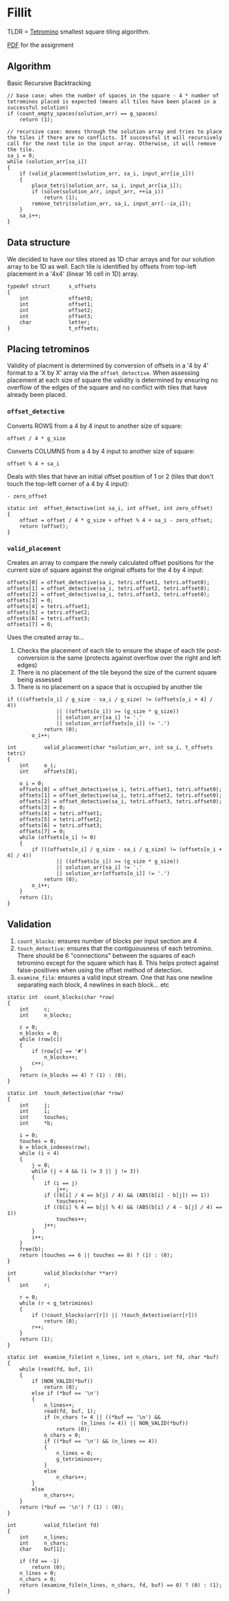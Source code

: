 # Fillit

TLDR = [Tetromino](https://en.wikipedia.org/wiki/Tetromino) smallest square tiling algorithm.

[PDF](https://github.com/tsetsefly/42-fillit/blob/master/fillit.en.pdf) for the assignment

## Algorithm
Basic Recursive Backtracking
```
// base case: when the number of spaces in the square - 4 * number of tetrominos placed is expected (means all tiles have been placed in a successful solution)
if (count_empty_spaces(solution_arr) == g_spaces)
	return (1);
	
// recursive case: moves through the solution array and tries to place the tiles if there are no conflicts. If successful it will recursively call for the next tile in the input array. Otherwise, it will remove the tile.
sa_i = 0;
while (solution_arr[sa_i])
{
	if (valid_placement(solution_arr, sa_i, input_arr[ia_i]))
	{
		place_tetri(solution_arr, sa_i, input_arr[ia_i]);
		if (solve(solution_arr, input_arr, ++ia_i))
			return (1);
		remove_tetri(solution_arr, sa_i, input_arr[--ia_i]);
	}
	sa_i++;
}
```
## Data structure
We decided to have our tiles stored as 1D char arrays and for our solution array to be 1D as well. Each tile is identified by offsets from top-left placement in a '4x4' (linear 16 cell in 1D) array.
```
typedef struct		s_offsets
{
	int				offset0;
	int				offset1;
	int				offset2;
	int				offset3;
	char			letter;
}					t_offsets;
```
## Placing tetrominos
Validity of placment is determined by conversion of offsets in a '4 by 4' format to a 'X by X' array via the ```offset_detective```. When assessing placement at each size of square the validity is determined by ensuring no overflow of the edges of the square and no conflict with tiles that have already been placed.
### ```offset_detective```
Converts ROWS from a 4 by 4 input to another size of square:
```
offset / 4 * g_size
```
Converts COLUMNS from a 4 by 4 input to another size of square:
```
offset % 4 + sa_i
```
Deals with tiles that have an initial offset position of 1 or 2 (tiles that don't touch the top-left corner of a 4 by 4 input):
```
- zero_offset
```
```
static int	offset_detective(int sa_i, int offset, int zero_offset)
{
	offset = offset / 4 * g_size + offset % 4 + sa_i - zero_offset;
	return (offset);
}
```
### ```valid_placement```
Creates an array to compare the newly calculated offset positions for the current size of square against the original offsets for the 4 by 4 input:
```
offsets[0] = offset_detective(sa_i, tetri.offset1, tetri.offset0);
offsets[1] = offset_detective(sa_i, tetri.offset2, tetri.offset0);
offsets[2] = offset_detective(sa_i, tetri.offset3, tetri.offset0);
offsets[3] = 0;
offsets[4] = tetri.offset1;
offsets[5] = tetri.offset2;
offsets[6] = tetri.offset3;
offsets[7] = 0;
```
Uses the created array to...
1. Checks the placement of each tile to ensure the shape of each tile post-conversion is the same (protects against overflow over the right and left edges)
2. There is no placement of the tile beyond the size of the current square being assessed
3. There is no placement on a space that is occupied by another tile
```
if (((offsets[o_i] / g_size - sa_i / g_size) != (offsets[o_i + 4] / 4))
				|| ((offsets[o_i]) >= (g_size * g_size))
				|| solution_arr[sa_i] != '.'
				|| solution_arr[offsets[o_i]] != '.')
			return (0);
		o_i++;
```
```
int			valid_placement(char *solution_arr, int sa_i, t_offsets tetri)
{
	int		o_i;
	int		offsets[8];

	o_i = 0;
	offsets[0] = offset_detective(sa_i, tetri.offset1, tetri.offset0);
	offsets[1] = offset_detective(sa_i, tetri.offset2, tetri.offset0);
	offsets[2] = offset_detective(sa_i, tetri.offset3, tetri.offset0);
	offsets[3] = 0;
	offsets[4] = tetri.offset1;
	offsets[5] = tetri.offset2;
	offsets[6] = tetri.offset3;
	offsets[7] = 0;
	while (offsets[o_i] != 0)
	{
		if (((offsets[o_i] / g_size - sa_i / g_size) != (offsets[o_i + 4] / 4))
				|| ((offsets[o_i]) >= (g_size * g_size))
				|| solution_arr[sa_i] != '.'
				|| solution_arr[offsets[o_i]] != '.')
			return (0);
		o_i++;
	}
	return (1);
}
```
## Validation
1. ```count_blocks```: ensures number of blocks per input section are 4
2. ```touch_detective```: ensures that the contiguousness of each tetromino. There should be 6 "connections" between the squares of each tetromino except for the square which has 8. This helps protect against false-positives when using the offset method of detection.
3. ```examine_file```: ensures a valid input stream. One that has one newline separating each block, 4 newlines in each block... etc
```
static int	count_blocks(char *row)
{
	int		c;
	int		n_blocks;

	c = 0;
	n_blocks = 0;
	while (row[c])
	{
		if (row[c] == '#')
			n_blocks++;
		c++;
	}
	return (n_blocks == 4) ? (1) : (0);
}

static int	touch_detective(char *row)
{
	int		j;
	int		i;
	int		touches;
	int		*b;

	i = 0;
	touches = 0;
	b = block_indexes(row);
	while (i < 4)
	{
		j = 0;
		while (j < 4 && (i != 3 || j != 3))
		{
			if (i == j)
				j++;
			if ((b[i] / 4 == b[j] / 4) && (ABS(b[i] - b[j]) == 1))
				touches++;
			if ((b[i] % 4 == b[j] % 4) && (ABS(b[i] / 4 - b[j] / 4) == 1))
				touches++;
			j++;
		}
		i++;
	}
	free(b);
	return (touches == 6 || touches == 8) ? (1) : (0);
}

int			valid_blocks(char **arr)
{
	int		r;

	r = 0;
	while (r < g_tetriminos)
	{
		if (!count_blocks(arr[r]) || !touch_detective(arr[r]))
			return (0);
		r++;
	}
	return (1);
}

static int	examine_file(int n_lines, int n_chars, int fd, char *buf)
{
	while (read(fd, buf, 1))
	{
		if (NON_VALID(*buf))
			return (0);
		else if (*buf == '\n')
		{
			n_lines++;
			read(fd, buf, 1);
			if (n_chars != 4 || ((*buf == '\n') &&
						(n_lines != 4)) || NON_VALID(*buf))
				return (0);
			n_chars = 0;
			if ((*buf == '\n') && (n_lines == 4))
			{
				n_lines = 0;
				g_tetriminos++;
			}
			else
				n_chars++;
		}
		else
			n_chars++;
	}
	return (*buf == '\n') ? (1) : (0);
}

int			valid_file(int fd)
{
	int		n_lines;
	int		n_chars;
	char	buf[1];

	if (fd == -1)
		return (0);
	n_lines = 0;
	n_chars = 0;
	return (examine_file(n_lines, n_chars, fd, buf) == 0) ? (0) : (1);
}
```
